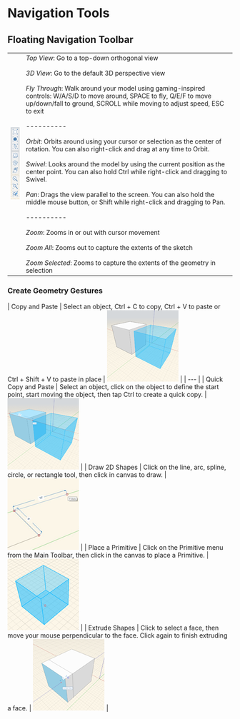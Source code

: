 # Navigation Tools

## Floating Navigation Toolbar 
    
| | |
| ---- | ---- |
| ![](Images/GUID-67C6ED8B-13C8-4166-B54D-39616A8F3CB5-low.png) | *Top View*: Go to a top-down orthogonal view<br><br>*3D View*: Go to the default 3D perspective view<br><br>*Fly Through*: Walk around your model using gaming-inspired controls: W/A/S/D to move around, SPACE to fly, Q/E/F to move up/down/fall to ground, SCROLL while moving to adjust speed, ESC to exit<br><br>----------<br><br>*Orbit*: Orbits around using your cursor or selection as the center of rotation. You can also right-click and drag at any time to Orbit.<br><br>*Swivel*: Looks around the model by using the current position as the center point. You can also hold Ctrl while right-click and dragging to Swivel. <br><br>*Pan*: Drags the view parallel to the screen. You can also hold the middle mouse button, or Shift while right-click and dragging to Pan.<br><br>----------<br><br>*Zoom*: Zooms in or out with cursor movement<br><br>*Zoom All*: Zooms out to capture the extents of the sketch <br><br>*Zoom Selected*: Zooms to capture the extents of the geometry in selection<br> |


### Create Geometry Gestures

| Copy and Paste | Select an object, Ctrl + C to copy, Ctrl + V to paste or Ctrl + Shift + V to paste in place  | ![](Images/GUID-259ECCFB-1E73-4F8D-841F-E9DBBCCA2703-low.png) |
| --- |
| Quick Copy and Paste | Select an object, click on the object to define the start point, start moving the object, then tap Ctrl to create a quick copy. | ![](Images/quick_copy.png) |
| Draw 2D Shapes | Click on the line, arc, spline, circle, or rectangle tool, then click in canvas to draw. | ![](Images/GUID-480B99B0-30BB-47AD-A5A5-00489289F5B5-low.png) |
| Place a Primitive | Click on the Primitive menu from the Main Toolbar, then click in the canvas to place a Primitive. | ![](Images/GUID-853590B0-9195-466B-AFBF-C4A8332DAEEC-low.png) |
| Extrude Shapes | Click to select a face, then move your mouse perpendicular to the face. Click again to finish extruding a face. | ![](Images/GUID-CAF089B7-8EA3-4ECD-B5F6-A6737FAA26F4-low.png) |



